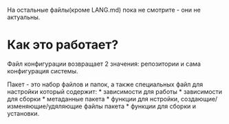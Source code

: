 На остальные файлы(кроме LANG.md) пока не смотрите - они не актуальны.

# Как это работает?

Файл конфигурации возвращает 2 значения: репозитории и сама конфигурация системы.

Пакет - это набор файлов и папок, а также специальных файл для настройки который содержит:
    * зависимости для работы
    * зависимости для сборки
    * метаданные пакета
    * функции для нстройки, создающие/изменяющие/удяляющие файлы пакета
    * функции для сборки и установки.
